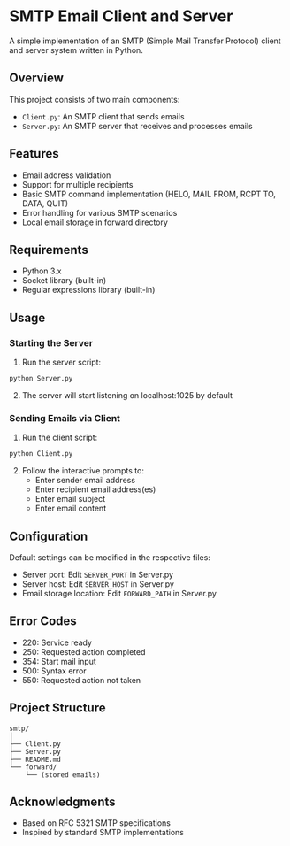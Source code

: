 # SMTP Email Client and Server

A simple implementation of an SMTP (Simple Mail Transfer Protocol) client and server system written in Python.

## Overview

This project consists of two main components:
- `Client.py`: An SMTP client that sends emails
- `Server.py`: An SMTP server that receives and processes emails

## Features

- Email address validation
- Support for multiple recipients
- Basic SMTP command implementation (HELO, MAIL FROM, RCPT TO, DATA, QUIT)
- Error handling for various SMTP scenarios
- Local email storage in forward directory

## Requirements

- Python 3.x
- Socket library (built-in)
- Regular expressions library (built-in)

## Usage

### Starting the Server

1. Run the server script:
```python
python Server.py
```

2. The server will start listening on localhost:1025 by default

### Sending Emails via Client

1. Run the client script:
```python
python Client.py
```

2. Follow the interactive prompts to:
   - Enter sender email address
   - Enter recipient email address(es)
   - Enter email subject
   - Enter email content

## Configuration

Default settings can be modified in the respective files:

- Server port: Edit `SERVER_PORT` in Server.py
- Server host: Edit `SERVER_HOST` in Server.py
- Email storage location: Edit `FORWARD_PATH` in Server.py

## Error Codes

- 220: Service ready
- 250: Requested action completed
- 354: Start mail input
- 500: Syntax error
- 550: Requested action not taken

## Project Structure

```
smtp/
│
├── Client.py
├── Server.py
├── README.md
└── forward/
    └── (stored emails)
```
## Acknowledgments

- Based on RFC 5321 SMTP specifications
- Inspired by standard SMTP implementations